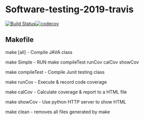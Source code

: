 # Software-testing-2019-travis
[![Build Status](https://travis-ci.org/8igMac/software_test_ci.svg?branch=master)](https://travis-ci.org/8igMac/software_test_ci)[![codecov](https://codecov.io/gh/8igMac/software_test_ci/branch/master/graph/badge.svg)](https://codecov.io/gh/8igMac/software_test_ci)

## Makefile
make [all]		- Compile JAVA class

make Simple		- RUN make compileTest runCov calCov showCov

make compileTest	- Compile Junit testing class

make runCov		- Execute & record code coverage

make calCov		- Calculate coverage & report to a HTML file

make showCov		- Use python HTTP server to show HTML

make clean		- removes all files generated by make
